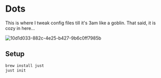 # Dots

This is where I tweak config files till it's 3am like a goblin. That said, it is cozy in here...

![10d1d033-882c-4e25-b427-9b6c0ff7985b](https://github.com/user-attachments/assets/c0c99a76-39bc-4618-8a29-741b0904e2b6)

## Setup
```bash
brew install just
just init
```

